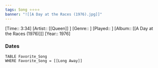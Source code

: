 ```yaml
---
tags: Song ⭐⭐⭐⭐ 
banner: "![[A Day at the Races (1976).jpg]]"
---
```

[Time:: 3:34]
[Artist:: [[Queen]] ]
[Genre:: ]
[Played:: ]
[Album:: [[A Day at the Races (1976)]]]
[Year:: 1976]
### Dates
````dataview
TABLE Favorite_Song
WHERE Favorite_Song = [[Long Away]]
````